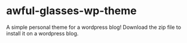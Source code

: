 # awful-glasses-wp-theme
A simple personal theme for a wordpress blog! Download the zip file to install it on a wordpress blog.
